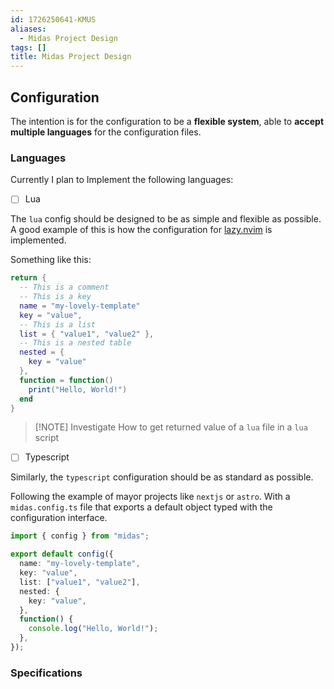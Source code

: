 ```yaml
---
id: 1726250641-KMUS
aliases:
  - Midas Project Design
tags: []
title: Midas Project Design
---
```


## Configuration

The intention is for the configuration to be a **flexible system**,
able to **accept multiple languages** for the configuration files.

### Languages

Currently I plan to Implement the following languages:

- [ ] Lua

The `lua` config should be designed to be as simple and
flexible as possible.
A good example of this is how the configuration for
[lazy.nvim](03%20Zettelkasten/1726250893-CMKY.md) is implemented.

Something like this:

```lua
return {
  -- This is a comment
  -- This is a key
  name = "my-lovely-template"
  key = "value",
  -- This is a list
  list = { "value1", "value2" },
  -- This is a nested table
  nested = {
    key = "value"
  },
  function = function()
    print("Hello, World!")
  end
}
```

> [!NOTE] Investigate
> How to get returned value of a `lua` file in a `lua` script

- [ ] Typescript

Similarly, the `typescript` configuration should be
as standard as possible.

Following the example of mayor projects like `nextjs` or `astro`.
With a `midas.config.ts` file that exports a default object
typed with the configuration interface.

```typescript
import { config } from "midas";

export default config({
  name: "my-lovely-template",
  key: "value",
  list: ["value1", "value2"],
  nested: {
    key: "value",
  },
  function() {
    console.log("Hello, World!");
  },
});
```

### Specifications

